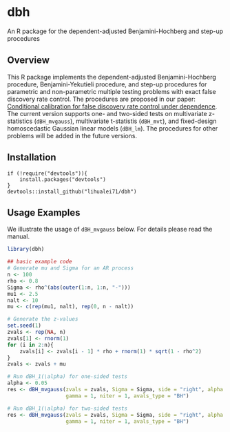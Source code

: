 # dbh

An R package for the dependent-adjusted Benjamini-Hochberg and step-up procedures

<!-- badges: start -->
<!-- badges: end -->

## Overview

This R package implements the dependent-adjusted Benjamini-Hochberg procedure, Benjamini-Yekutieli procedure, and step-up procedures for parametric and non-parametric multiple testing problems with exact false discovery rate control. The procedures are proposed in our paper: [Conditional calibration for false discovery rate control under dependence](https://arxiv.org/abs/2007.10438). The current version supports one- and two-sided tests on  multivariate z-statistics (`dBH_mvgauss`), multivariate t-statistis (`dBH_mvt`), and fixed-design homoscedastic Gaussian linear models (`dBH_lm`). The procedures for other problems will be added in the future versions.

## Installation

```
if (!require("devtools")){
    install.packages("devtools")
}
devtools::install_github("lihualei71/dbh")
```

## Usage Examples

We illustrate the usage of `dBH_mvgauss` below. For details please read the manual.

``` r
library(dbh)

## basic example code
# Generate mu and Sigma for an AR process
n <- 100
rho <- 0.8
Sigma <- rho^(abs(outer(1:n, 1:n, "-")))
mu1 <- 2.5
nalt <- 10
mu <- c(rep(mu1, nalt), rep(0, n - nalt))

# Generate the z-values
set.seed(1)
zvals <- rep(NA, n)
zvals[1] <- rnorm(1)
for (i in 2:n){
    zvals[i] <- zvals[i - 1] * rho + rnorm(1) * sqrt(1 - rho^2)
}
zvals <- zvals + mu

# Run dBH_1(\alpha) for one-sided tests
alpha <- 0.05
res <- dBH_mvgauss(zvals = zvals, Sigma = Sigma, side = "right", alpha = alpha,
                   gamma = 1, niter = 1, avals_type = "BH")

# Run dBH_1(\alpha) for two-sided tests
res <- dBH_mvgauss(zvals = zvals, Sigma = Sigma, side = "right", alpha = alpha,
                   gamma = 1, niter = 1, avals_type = "BH") 
```

